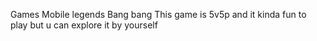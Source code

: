 Games
Mobile legends Bang bang
This game is 5v5p and it kinda fun to play but u can explore it by yourself
